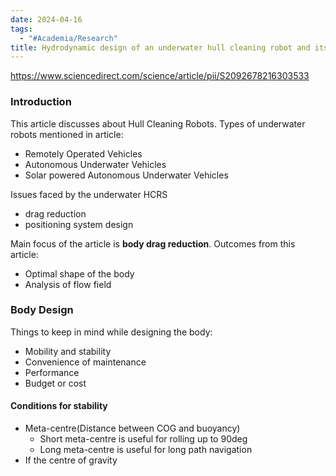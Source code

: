 ```yaml
---
date: 2024-04-16
tags:
  - "#Academia/Research"
title: Hydrodynamic design of an underwater hull cleaning robot and its evaluation
---
```

https://www.sciencedirect.com/science/article/pii/S2092678216303533
### Introduction
This article discusses about Hull Cleaning Robots. Types of underwater robots mentioned in article:
- Remotely Operated Vehicles
- Autonomous Underwater Vehicles
- Solar powered Autonomous Underwater Vehicles

Issues faced by the underwater HCRS
- drag reduction
- positioning system design

Main focus of the article is **body drag reduction**. Outcomes from this article:
- Optimal shape of the body
- Analysis of flow field
### Body Design
Things to keep in mind while designing the body:
- Mobility and stability
- Convenience of maintenance
- Performance
- Budget or cost
#### Conditions for stability
- Meta-centre(Distance between COG and buoyancy)
	- Short meta-centre is useful for rolling up to 90deg
	- Long meta-centre is useful for long path navigation
- If the centre of gravity